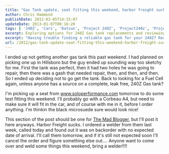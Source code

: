 ```yaml
---
title: "Gas Tank update, seat fitting this weekend, harbor freight sucks"
author: Chris Hammond
publishDate: 2012-03-05T14:15:07
updateDate: 2013-01-07T00:16:20
tags: [ '240Z', 'Cars', 'Datsun', 'Project 240Z', 'Project240z', 'Project240Zcom' ]
excerpt: Exploring options for 240Z Gas tank replacements and reviewing car seats from soloperformance.com. Plus, dealing with backorder issues from Harbor Freight.
excerpt: "Having trouble finding a reliable gas tank for your 240Z? Read about a disappointing experience and plans for a new fuel cell in this blog post."
url: /2012/gas-tank-update-seat-fitting-this-weekend-harbor-freight-sucks  # Use the generated URL with year
---
```

<P>I ended up not getting another gas tank this past weekend. I had planned on picking one up in Hillsboro but the guy ended up sounding way too sketchy for me. First the tank was perfect, then it had two holes he was going to repair, then there was a gash that needed repair, then, and then, and then. So I ended up deciding not to go get the tank. Back to looking for a Fuel Cell again, unless anyone has a source on a complete, leak free, 240Z Gas tank?</P> <P>I'm picking up a seat from <A href="https://www.soloperformance.com">www.soloperformance.com</A> tomorrow to do some test fitting this weekend. I'll probably go with a Corbeau A4, but need to make sure it will fit in the car, and of course with me in it, before I order anything. I'm thinkin the black microsuede sure would look nice!</P> <P>This section of the post should be one for <a href="https://themadblogger.org/">The Mad Blogger</a>, but I'll post it here anyways. Harbor Freight sucks. I ordered a welder from them last week, called today and found out it was on backorder with no expected date of arrival. I'll call them tomorrow, and if it's still not expected soon I'll cancel the order and figure something else out.... Anyone want to come over and weld some things this weekend, bring a welder!!!! </P>

